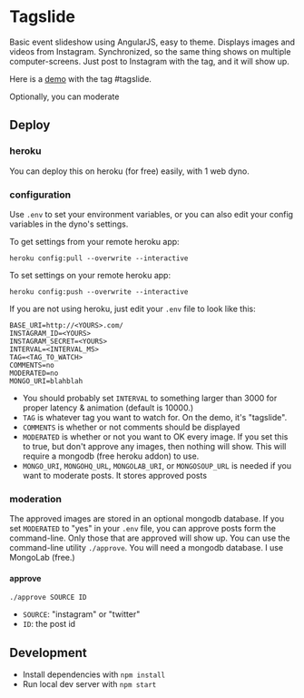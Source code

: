# Tagslide

Basic event slideshow using AngularJS, easy to theme. Displays images and videos from Instagram. Synchronized, so the same thing shows on multiple computer-screens. Just post to Instagram with the tag, and it will show up.

Here is a [demo](http://tagslide.herokuapp.com/) with the tag #tagslide.

Optionally, you can moderate

## Deploy

### heroku

You can deploy this on heroku (for free) easily, with 1 web dyno.

### configuration

Use `.env` to set your environment variables, or you can also edit your config variables in the dyno's settings.

To get settings from your remote heroku app:

    heroku config:pull --overwrite --interactive

To set settings on your remote heroku app:

    heroku config:push --overwrite --interactive


If you are not using heroku, just edit your `.env` file to look like this:

```
BASE_URI=http://<YOURS>.com/
INSTAGRAM_ID=<YOURS>
INSTAGRAM_SECRET=<YOURS>
INTERVAL=<INTERVAL_MS>
TAG=<TAG_TO_WATCH>
COMMENTS=no
MODERATED=no
MONGO_URI=blahblah
```

*  You should probably set `INTERVAL` to  something larger than 3000 for proper latency & animation (default is 10000.)
*  `TAG` is whatever tag you want to watch for. On the demo, it's "tagslide".
*  `COMMENTS` is whether or not comments should be displayed
*  `MODERATED` is whether or not you want to OK every image.  If you set this to true, but don't approve any images, then nothing will show. This will require a mongodb (free heroku addon) to use.
*  `MONGO_URI`, `MONGOHQ_URL`, `MONGOLAB_URI`, or `MONGOSOUP_URL` is needed if you want to moderate posts. It stores approved posts

### moderation

The approved images are stored in an optional mongodb database. If you set `MODERATED` to "yes" in your `.env` file, you can approve posts form the command-line. Only those that are approved will show up. You can use the command-line utility `./approve`. You will need a mongodb database. I use MongoLab (free.)

#### approve

    ./approve SOURCE ID

*  `SOURCE`: "instagram" or "twitter"
*  `ID`: the post id


## Development

*  Install dependencies with `npm install`
*  Run local dev server with `npm start`

